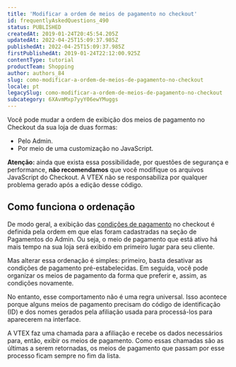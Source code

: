 ```yaml
---
title: 'Modificar a ordem de meios de pagamento no checkout'
id: frequentlyAskedQuestions_490
status: PUBLISHED
createdAt: 2019-01-24T20:45:54.205Z
updatedAt: 2022-04-25T15:09:37.985Z
publishedAt: 2022-04-25T15:09:37.985Z
firstPublishedAt: 2019-01-24T22:12:00.925Z
contentType: tutorial
productTeam: Shopping
author: authors_84
slug: como-modificar-a-ordem-de-meios-de-pagamento-no-checkout
locale: pt
legacySlug: como-modificar-a-ordem-de-meios-de-pagamento-no-checkout
subcategory: 6XAvmMxp7yyY06ewYMuggs
---
```


Você pode mudar a ordem de exibição dos meios de pagamento no Checkout da sua loja de duas formas: 
- Pelo Admin.
- Por meio de uma customização no JavaScript. 

<div class="alert alert-warning">
<strong>Atenção:</strong> ainda que exista essa possibilidade, por questões de segurança e performance, <strong>não recomendamos</strong> que você modifique os arquivos JavaScript do Checkout. A VTEX não se responsabiliza por qualquer problema gerado após a edição desse código.
</div>

## Como funciona o ordenação

De modo geral, a exibição das [condições de pagamento](/pt/tutorial/condicoes-de-pagamento) no checkout é definida pela ordem em que elas foram cadastradas na seção de Pagamentos do Admin. Ou seja, o meio de pagamento que está ativo há mais tempo na sua loja será exibido em primeiro lugar para seu cliente.

Mas alterar essa ordenação é simples: primeiro, basta desativar as condições de pagamento pré-estabelecidas. Em seguida, você pode organizar os meios de pagamento da forma que preferir e, assim, as condições novamente.    

No entanto, esse comportamento não é uma regra universal. Isso acontece porque alguns meios de pagamento precisam do código de identificação (ID) e dos nomes gerados pela afiliação usada para processá-los para aparecerem na interface.

A VTEX faz uma chamada para a afiliação e recebe os dados necessários para, então, exibir os meios de pagamento. Como essas chamadas são as últimas a serem retornadas, os meios de pagamento que passam por esse processo ficam sempre no fim da lista.
